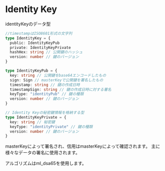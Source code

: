 # Identity Key

identityKeyのデータ型

```typescript
//timestampはISO8601形式の文字列
type IdentityKey = {
  public: IdentityKeyPub
  private: IdentityKeyPrivate
  hashHex: string // 公開鍵のハッシュ
  version: number // 鍵のバージョン
}

type IdentityKeyPub = {
  key: string // 公開鍵をbase64エンコードしたもの
  sign: Sign // masterKeyで公開鍵を署名したもの
  timestamp: string // 鍵の作成日時
  timestampSign: string // 鍵の作成日時に対する署名
  keyType: "identityPub" // 鍵の種類
  version: number // 鍵のバージョン
}

// Identity Keyの秘密鍵情報を格納する型
type IdentityKeyPrivate = {
  key: string // 秘密鍵
  keyType: "identityPrivate" // 鍵の種類
  version: number // 鍵のバージョン
}
```

masterKeyによって署名され、信用はmasterKeyによって確認されます。
主に様々なデータの署名に使用されます。

アルゴリズムはml_dsa65を使用します。